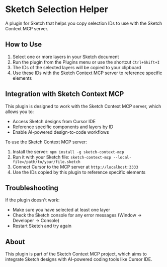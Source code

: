 # Sketch Selection Helper

A plugin for Sketch that helps you copy selection IDs to use with the Sketch Context MCP server.

## How to Use

1. Select one or more layers in your Sketch document
2. Run the plugin from the Plugins menu or use the shortcut `Ctrl+Shift+I`
3. The IDs of the selected layers will be copied to your clipboard
4. Use these IDs with the Sketch Context MCP server to reference specific elements

## Integration with Sketch Context MCP

This plugin is designed to work with the Sketch Context MCP server, which allows you to:

- Access Sketch designs from Cursor IDE
- Reference specific components and layers by ID
- Enable AI-powered design-to-code workflows

To use the Sketch Context MCP server:

1. Install the server: `npm install -g sketch-context-mcp`
2. Run it with your Sketch file: `sketch-context-mcp --local-file=/path/to/your/file.sketch`
3. Connect Cursor to the MCP server at `http://localhost:3333`
4. Use the IDs copied by this plugin to reference specific elements

## Troubleshooting

If the plugin doesn't work:

- Make sure you have selected at least one layer
- Check the Sketch console for any error messages (Window → Developer → Console)
- Restart Sketch and try again

## About

This plugin is part of the Sketch Context MCP project, which aims to integrate Sketch designs with AI-powered coding tools like Cursor IDE. 